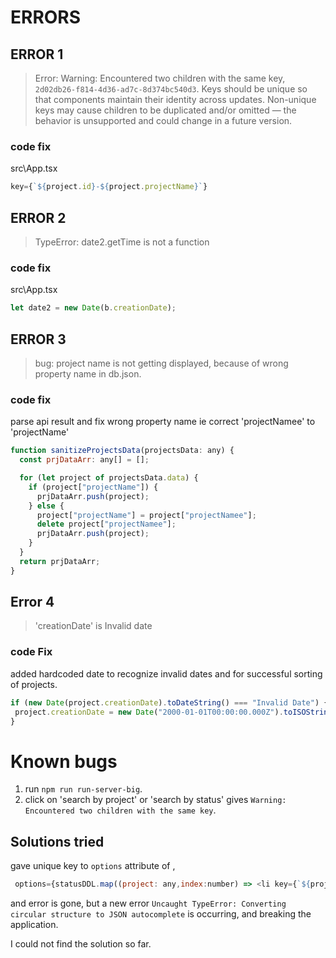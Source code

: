 # ERRORS

## ERROR 1

> Error: Warning: Encountered two children with the same key, `2d02db26-f814-4d36-ad7c-8d374bc540d3`. Keys should be unique so that components maintain their identity across updates. Non-unique keys may cause children to be duplicated and/or omitted — the behavior is unsupported and could change in a future version.

### code fix

src\App.tsx

```javascript
key={`${project.id}-${project.projectName}`}
```

## ERROR 2

> TypeError: date2.getTime is not a function

### code fix

src\App.tsx

```javascript
let date2 = new Date(b.creationDate);
```

## ERROR 3

> bug: project name is not getting displayed, because of wrong property name in db.json.

### code fix

parse api result and fix wrong property name ie correct 'projectNamee' to 'projectName'

```javascript
function sanitizeProjectsData(projectsData: any) {
  const prjDataArr: any[] = [];

  for (let project of projectsData.data) {
    if (project["projectName"]) {
      prjDataArr.push(project);
    } else {
      project["projectName"] = project["projectNamee"];
      delete project["projectNamee"];
      prjDataArr.push(project);
    }
  }
  return prjDataArr;
}
```

## Error 4
> 'creationDate' is Invalid date    

### code Fix
added hardcoded date to recognize invalid dates and for successful sorting of projects.

```javascript
if (new Date(project.creationDate).toDateString() === "Invalid Date") {
 project.creationDate = new Date("2000-01-01T00:00:00.000Z").toISOString();
}
```
# Known bugs
1. run `npm run run-server-big`.
2. click on 'search by project' or 'search by status' gives `Warning: Encountered two children with the same key`.

## Solutions tried
gave unique key to `options` attribute of <Autocomplete>, 
```javascript
 options={statusDDL.map((project: any,index:number) => <li key={`${project.id}-${index}`}>{project.status}</li>)}
 ```
and error is gone, 
but a new error `Uncaught TypeError: Converting circular structure to JSON autocomplete` is occurring, and breaking the application.

I could not find the solution so far.
